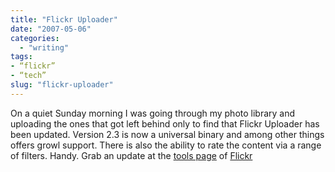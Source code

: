 ```yaml
---
title: "Flickr Uploader"
date: "2007-05-06"
categories: 
  - "writing"
tags:
- “flickr”
- “tech”
slug: "flickr-uploader"
---
```


On a quiet Sunday morning I was going through my photo library and uploading the ones that got left behind only to find that Flickr Uploader has been updated. Version 2.3 is now a universal binary and among other things offers growl support. There is also the ability to rate the content via a range of filters. Handy. Grab an update at the [tools page][1] of [Flickr][2]

[1]:	https://www.flickr.com/tools/
[2]:	https://www.flickr.com/